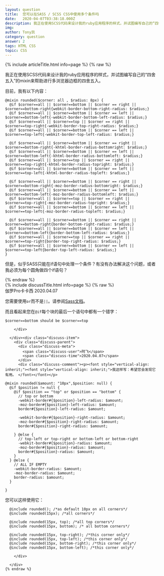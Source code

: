 ```yaml
---
layout: question
title:  您可以在SASS / SCSS CSS中使用多个条件吗
date:   2020-04-07T03:38:18.000Z
description: 我正在使用SCSS代码来设计我的ruby应用程序的样式，并试图编写自己的“四舍五入”的mixin来帮助进行多浏览器边框的四舍五入。目前，我有以下内容：...
img: 
author: Tony凯
category: question
answer: 2
tags: HTML CSS
topic: CSS
---
```

<div class="article-root">
  <div class="article">
    {% include articleTitle.html info=page %}
    {% raw %}
    <div class="article-content"><p><font style="vertical-align: inherit;"><font style="vertical-align: inherit;">我正在使用SCSS代码来设计我的ruby应用程序的样式，并试图编写自己的“四舍五入”的mixin来帮助进行多浏览器边框的四舍五入。</font></font></p>

<p><font style="vertical-align: inherit;"><font style="vertical-align: inherit;">目前，我有以下内容：</font></font></p>

<pre><code>@mixin rounded($corner: all , $radius: 8px) {<font></font>
  @if $corner==all || $corner==bottom || $corner == right || $corner==bottom-right{webkit-border-bottom-right-radius: $radius;}<font></font>
  @if $corner==all || $corner==bottom || $corner == left || $corner==bottom-left{-webkit-border-bottom-left-radius: $radius;}<font></font>
  @if $corner==all || $corner==top || $corner == right || $corner==top-right{-webkit-border-top-right-radius: $radius;}<font></font>
  @if $corner==all || $corner==bottom || $corner == left || $corner==top-left{-webkit-border-top-left-radius: $radius;}<font></font>
<font></font>
  @if $corner==all || $corner==bottom || $corner == right || $corner==bottom-right{-khtml-border-radius-bottomright: $radius;}<font></font>
  @if $corner==all || $corner==bottom || $corner == left || $corner==bottom-left{-khtml-border-radius-bottomleft: $radius;}<font></font>
  @if $corner==all || $corner==top || $corner == right || $corner==top-right{-khtml-border-radius-topright: $radius;}<font></font>
  @if $corner==all || $corner==bottom || $corner == left || $corner==top-left{-khtml-border-radius-topleft: $radius;}<font></font>
<font></font>
  @if $corner==all || $corner==bottom || $corner == right || $corner==bottom-right{-moz-border-radius-bottomright: $radius;}<font></font>
  @if $corner==all || $corner==bottom || $corner == left || $corner==bottom-left{-moz-border-radius-bottomleft: $radius;}<font></font>
  @if $corner==all || $corner==top || $corner == right || $corner==top-right{-moz-border-radius-topright: $radius;}<font></font>
  @if $corner==all || $corner==bottom || $corner == left || $corner==top-left{-moz-border-radius-topleft: $radius;}<font></font>
<font></font>
  @if $corner==all || $corner==bottom || $corner == right || $corner==bottom-right{border-bottom-right-radius: $radius;}<font></font>
  @if $corner==all || $corner==bottom || $corner == left || $corner==bottom-left{border-bottom-left-radius: $radius;}<font></font>
  @if $corner==all || $corner==top || $corner == right || $corner==top-right{border-top-right-radius: $radius;}<font></font>
  @if $corner==all || $corner==bottom || $corner == left || $corner==top-left{border-top-left-radius: $radius;}<font></font>
}<font></font>
</code></pre>

<p><font style="vertical-align: inherit;"><font style="vertical-align: inherit;">但是，似乎SASS只能在if语句中处理一个条件？</font><font style="vertical-align: inherit;">有没有办法解决这个问题，或者我必须为每个圆角做四个if语句？</font></font></p></div>
    {% endraw %}
  </div>

  <div class="discuss-wrapper">
    {% include discussTitle.html info=page %}
    {% raw %}
    <div class="discuss-item">
        <div class="discuss-parent">
          <div class="discuss-meta">
            <span class="discuss-user">伽罗Pro卡卡西</span>
            <span class="discuss-time">2020.04.07</span>
          </div>
          <div class="discuss-comment"><p><font style="vertical-align: inherit;"><font style="vertical-align: inherit;">您需要使用</font></font><code>or</code><font style="vertical-align: inherit;"><font style="vertical-align: inherit;">而不是</font></font><code>||</code><font style="vertical-align: inherit;"><font style="vertical-align: inherit;">。</font><font style="vertical-align: inherit;">请参阅</font></font><a href="http://sass-lang.com/docs/yardoc/file.SASS_REFERENCE.html#boolean_operations" rel="nofollow noreferrer"><font style="vertical-align: inherit;"><font style="vertical-align: inherit;">Sass文档</font></font></a><font style="vertical-align: inherit;"><font style="vertical-align: inherit;">。</font></font></p>

<p><font style="vertical-align: inherit;"><font style="vertical-align: inherit;">而且看起来您在</font></font><code>@if</code><font style="vertical-align: inherit;"><font style="vertical-align: inherit;">每个块</font><font style="vertical-align: inherit;">的最后一个</font><font style="vertical-align: inherit;">语句中</font><font style="vertical-align: inherit;">都有一个错字</font><font style="vertical-align: inherit;">：</font></font></p>

<pre><code>$corner==bottom should be $corner==top
</code></pre></div>
        </div>
        
      </div><div class="discuss-item">
        <div class="discuss-parent">
          <div class="discuss-meta">
            <span class="discuss-user">阿飞</span>
            <span class="discuss-time">2020.04.07</span>
          </div>
          <div class="discuss-comment"><p><font style="vertical-align: inherit;"><font style="vertical-align: inherit;">我这样写：希望您会发现它有用。 </font></font></p>

<pre><code>@mixin rounded($amount: "10px",$position: null) {<font></font>
  @if $position != null {<font></font>
    @if $position == "top" or $position == "bottom" {<font></font>
      // top or bottom <font></font>
      -webkit-border#{$position}-left-radius: $amount;<font></font>
      -moz-border#{$position}-left-radius: $amount;<font></font>
      border#{$position}-left-radius: $amount;<font></font>
<font></font>
      -webkit-border#{$position}-right-radius: $amount;<font></font>
      -moz-border#{$position}-right-radius: $amount;<font></font>
      border#{$position}-right-radius: $amount;<font></font>
<font></font>
    } @else {<font></font>
      // top-left or top-right or bottom-left or bottom-right<font></font>
      -webkit-border#{$position}-radius: $amount;<font></font>
      -moz-border#{$position}-radius: $amount;<font></font>
      border#{$position}-radius: $amount;      <font></font>
    }<font></font>
  } @else {<font></font>
    // ALL IF EMPTY<font></font>
    -webkit-border-radius: $amount;<font></font>
    -moz-border-radius: $amount;<font></font>
    border-radius: $amount; <font></font>
  }<font></font>
<font></font>
}<font></font>
</code></pre>

<p><font style="vertical-align: inherit;"><font style="vertical-align: inherit;">您可以这样使用它：</font></font></p>

<pre><code>  @include rounded(); /*as default 10px on all corners*/<font></font>
  @include rounded(15px); /*all corners*/ <font></font>
<font></font>
  @include rounded(15px, top); /*all top corners*/ <font></font>
  @include rounded(15px, bottom); /* all bottom corners*/ <font></font>
<font></font>
  @include rounded(15px, top-right); /*this corner only*/ <font></font>
  @include rounded(15px, top-left); /*this corner only*/ <font></font>
  @include rounded(15px, bottom-right); /*this corner only*/ <font></font>
  @include rounded(15px, bottom-left); /*this corner only*/ <font></font>
</code></pre></div>
        </div>
        
      </div>
    {% endraw %}
  </div>
<div>

